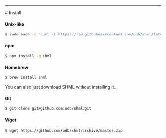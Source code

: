<hr>
<a name="Install"></a>
# Install

#### Unix-like
```bash
$ sudo bash -c 'curl -L https://raw.githubusercontent.com/odb/shml/latest/shml.sh -o /usr/local/bin/shml && chmod +x /usr/local/bin/shml'
```
#### npm
```bash
$ npm install -g shml
```
#### Homebrew
```bash
$ brew install shml
```
<p class="message">
You can also just download SHML without installing it...
</p>

#### Git
```bash
$ git clone git@github.com:odb/shml.git
```

#### Wget
```bash
$ wget https://github.com/odb/shml/archive/master.zip
```
